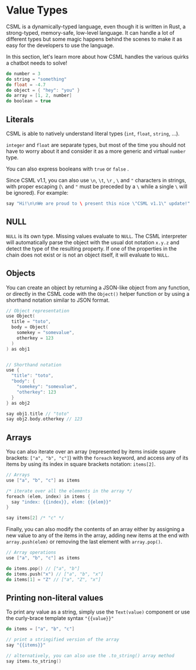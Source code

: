# Value Types

CSML is a dynamically-typed language, even though it is written in Rust, a strong-typed, memory-safe, low-level language. It can handle a lot of different types but some magic happens behind the scenes to make it as easy for the developers to use the language.

In this section, let's learn more about how CSML handles the various quirks a chatbot needs to solve!

```cpp
do number = 3
do string = "something"
do float = -4.7
do object = { "hey": "you" }
do array = [1, 2, number]
do boolean = true
```

## Literals 

CSML is able to natively understand literal types \(`int`, `float`, `string`, ...\).

`integer` and `float` are separate types, but most of the time you should not have to worry about it and consider it as a more generic and virtual `number` type.

You can also express booleans with `true` or  `false` .

Since CSML v1.1, you can also use `\n`, `\t`, `\r` , `\` and `"` characters in strings, with proper escaping \(`\` and `"` must be preceded by a `\` while a single `\` will be ignored\). For example: 

```cpp
say "Hi!\n\nWe are proud to \ present this nice \"CSML v1.1\" update!"
```

## NULL

`NULL` is its own type. Missing values evaluate to `NULL`. The CSML interpreter will automatically parse the object with the usual dot notation `x.y.z` and detect the type of the resulting property. If one of the properties in the chain does not exist or is not an object itself, it will evaluate to `NULL`.

## Objects

You can create an object by returning a JSON-like object from any function, or directly in the CSML code with the `Object()` helper function or by using a shorthand notation similar to JSON format.

```cpp
// Object representation
use Object(
  title = "toto",
  body = Object(
    somekey = "somevalue",
    otherkey = 123
  )
) as obj1


// Shorthand notation
use { 
  "title": "toto",
  "body": { 
    "somekey": "somevalue", 
    "otherkey": 123
  }
} as obj2

say obj1.title // "toto"
say obj2.body.otherkey // 123
```

## Arrays

You can also iterate over an array \(represented by items inside square brackets: `["a", "b", "c"]`\) with the `foreach` keyword, and access any of its items by using its index in square brackets notation: `items[2]`.

```cpp
// Arrays
use ["a", "b", "c"] as items

/* iterate over all the elements in the array */
foreach (elem, index) in items {
  say "index: {{index}}, elem: {{elem}}"
}

say items[2] /* "c" */
```

Finally, you can also modify the contents of an array either by assigning a new value to any of the items in the array, adding new items at the end with `array.push(elem)` or removing the last element with `array.pop()`.

```cpp
// Array operations
use ["a", "b", "c"] as items

do items.pop() // ["a", "b"]
do items.push("x") // ["a", "b", "x"]
do items[1] = "Z" // ["a", "Z", "x"]
```

## Printing non-literal values

To print any value as a string, simply use the `Text(value)` component or use the curly-brace template syntax `"{{value}}"`

```cpp
do items = ["a", "b", "c"]

// print a stringified version of the array
say "{{items}}"

// alternatively, you can also use the .to_string() array method
say items.to_string()
```

